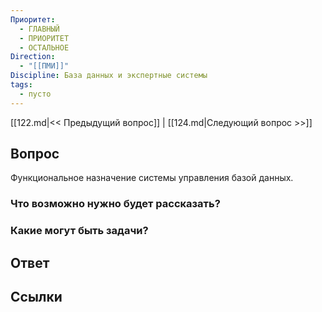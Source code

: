 ```yaml
---
Приоритет:
  - ГЛАВНЫЙ
  - ПРИОРИТЕТ
  - ОСТАЛЬНОЕ
Direction:
  - "[[ПМИ]]" 
Discipline: База данных и экспертные системы 
tags:
  - пусто
---
```

[[122.md|<< Предыдущий вопрос]] | [[124.md|Следующий вопрос >>]]
## Вопрос

Функциональное назначение системы управления базой данных.

### Что возможно нужно будет рассказать?

### Какие могут быть задачи?

## Ответ

## Ссылки
